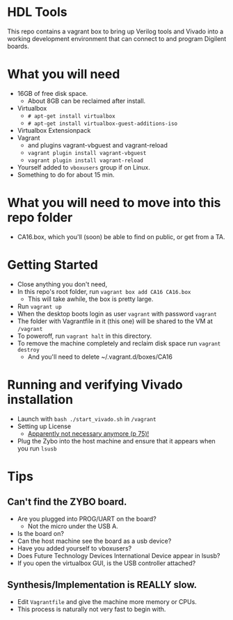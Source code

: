 # HDL Tools
This repo contains a vagrant box to bring up Verilog tools and Vivado into a
working development environment that can connect to and program Digilent boards.

# What you will need
* 16GB of free disk space.
  * About 8GB can be reclaimed after install.
* Virtualbox
  * `# apt-get install virtualbox`
  * `# apt-get install virtualbox-guest-additions-iso`
* Virtualbox Extensionpack
* Vagrant
  * and plugins vagrant-vbguest and vagrant-reload
  * `vagrant plugin install vagrant-vbguest`
  * `vagrant plugin install vagrant-reload`
* Yourself added to `vboxusers` group if on Linux.
* Something to do for about 15 min.

# What you will need to move into this repo folder
* CA16.box, which you'll (soon) be able to find on public, or get from a TA.

# Getting Started
* Close anything you don't need,
* In this repo's root folder, run `vagrant box add CA16 CA16.box`
  * This will take awhile, the box is pretty large.
* Run `vagrant up`
* When the desktop boots login as user `vagrant` with password `vagrant`
* The folder with Vagrantfile in it (this one) will be shared to the VM at `/vagrant`
* To poweroff, run `vagrant halt` in this directory.
* To remove the machine completely and reclaim disk space run `vagrant destroy`
  * And you'll need to delete ~/.vagrant.d/boxes/CA16

# Running and verifying Vivado installation
* Launch with `bash ./start_vivado.sh` in `/vagrant`
* Setting up License
  * [Apparently not necessary anymore (p 75)!](http://www.xilinx.com/support/documentation/sw_manuals/xilinx2016_2/ug973-vivado-release-notes-install-license.pdf)
* Plug the Zybo into the host machine and ensure that it appears when you run `lsusb`

# Tips
## Can't find the ZYBO board.
* Are you plugged into PROG/UART on the board?
  * Not the micro under the USB A.
* Is the board on?
* Can the host machine see the board as a usb device?
* Have you added yourself to vboxusers?
* Does Future Technology Devices International Device appear in lsusb?
* If you open the virtualbox GUI, is the USB controller attached?

## Synthesis/Implementation is REALLY slow.
* Edit `Vagrantfile` and give the machine more memory or CPUs.
* This process is naturally not very fast to begin with.

